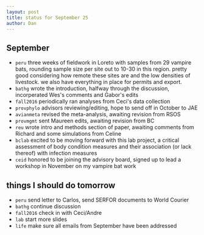 ```yaml
---
layout: post
title: status for September 25
author: Dan
---
```


## September
* `peru` three weeks of fieldwork in Loreto with samples from 29 vampire bats, rounding sample size per site out to 10-30 in this region. pretty good considering how remote these sites are and the low densities of livestock. we also have everything in place for permits and export.
* `bathg` wrote the introduction, halfway through the discussion, incorperated Wes's comments and Gabor's edits
* `fall2016` periodically ran analyses from Ceci's data collection
* `provphylo` advisors reviewing/editing, hope to send off in October to JAE
* `avianmeta` revised the meta-analysis, awaiting revision from RSOS
* `provmgmt` sent Maureen edits, awaiting revision from BC
* `reu` wrote intro and methods section of paper, awaiting comments from Richard and some simulations from Celine
* `bclab` excited to be moving forward with this lab project, a critical assessment of body condition measures and their association (or lack thereof) with infection measures
* `ceid` honored to be joining the advisory board, signed up to lead a workshop in November on my vampire bat work

## things I should do tomorrow
* `peru` send letter to Carlos, send SERFOR documents to World Courier
* `bathg` continue discussion
* `fall2016` check in with Ceci/Andre
* `lab` start more slides
* `life` make sure all emails from September have been addressed

<i class='fa fa-code' style='color:pink'> </i>
